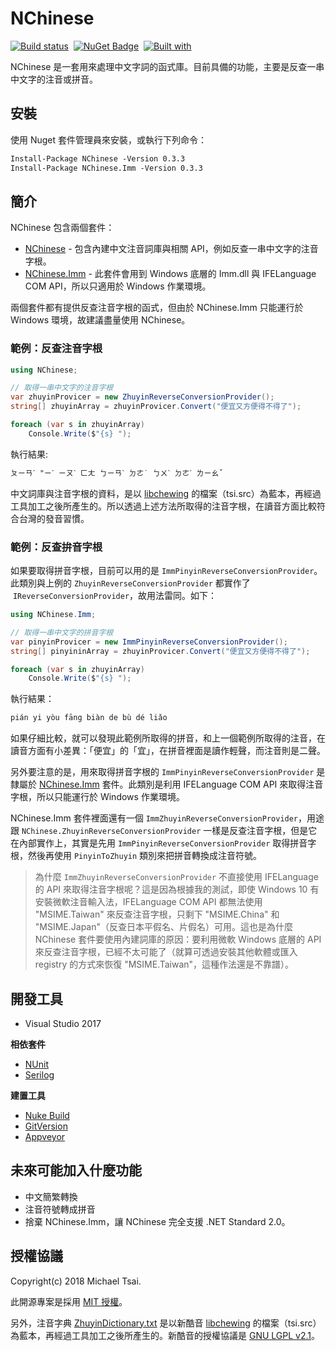 # NChinese

[![Build status](https://ci.appveyor.com/api/projects/status/mtuddcaa62v7kmta/branch/master?svg=true)](https://ci.appveyor.com/project/huanlin/nchinese/branch/master)  [![NuGet Badge](https://buildstats.info/nuget/nchinese)](https://www.nuget.org/packages/NChinese/)   [![Built with](https://img.shields.io/badge/built%20with-nuke--build-blue.svg)](https://nuke.build/)

NChinese 是一套用來處理中文字詞的函式庫。目前具備的功能，主要是反查一串中文字的注音或拼音。

## 安裝

使用 Nuget 套件管理員來安裝，或執行下列命令：

```txt
Install-Package NChinese -Version 0.3.3
Install-Package NChinese.Imm -Version 0.3.3
```

## 簡介

NChinese 包含兩個套件：

* [NChinese](https://www.nuget.org/packages/NChinese/) - 包含內建中文注音詞庫與相關 API，例如反查一串中文字的注音字根。
* [NChinese.Imm](https://www.nuget.org/packages/NChinese.Imm/) - 此套件會用到 Windows 底層的 Imm.dll 與 IFELanguage COM API，所以只適用於 Windows 作業環境。

兩個套件都有提供反查注音字根的函式，但由於 NChinese.Imm 只能運行於 Windows 環境，故建議盡量使用 NChinese。

### 範例：反查注音字根

```cs
using NChinese;

// 取得一串中文字的注音字根
var zhuyinProvicer = new ZhuyinReverseConversionProvider();
string[] zhuyinArray = zhuyinProvicer.Convert("便宜又方便得不得了");

foreach (var s in zhuyinArray)
    Console.Write($"{s} ");  
```

執行結果:

```txt
ㄆㄧㄢˊ "ㄧˊ ㄧㄡˋ ㄈㄤ ㄅㄧㄢˋ ㄉㄜ˙ ㄅㄨˋ ㄉㄜˊ ㄌㄧㄠˇ
```

中文詞庫與注音字根的資料，是以 [libchewing](https://github.com/chewing/libchewing) 的檔案（tsi.src）為藍本，再經過工具加工之後所產生的。所以透過上述方法所取得的注音字根，在讀音方面比較符合台灣的發音習慣。

### 範例：反查拚音字根

如果要取得拼音字根，目前可以用的是 `ImmPinyinReverseConversionProvider`。此類別與上例的 `ZhuyinReverseConversionProvider` 都實作了  `IReverseConversionProvider`，故用法雷同。如下：

```cs
using NChinese.Imm;

// 取得一串中文字的拼音字根
var pinyinProvicer = new ImmPinyinReverseConversionProvider();
string[] pinyininArray = zhuyinProvicer.Convert("便宜又方便得不得了");

foreach (var s in zhuyinArray)
    Console.Write($"{s} "); 
```

執行結果：

```txt
pián yi yòu fāng biàn de bù dé liǎo 
```

如果仔細比較，就可以發現此範例所取得的拼音，和上一個範例所取得的注音，在讀音方面有小差異：「便宜」的「宜」，在拼音裡面是讀作輕聲，而注音則是二聲。

另外要注意的是，用來取得拼音字根的 `ImmPinyinReverseConversionProvider` 是隸屬於 [NChinese.Imm](https://www.nuget.org/packages/NChinese.Imm/) 套件。此類別是利用 IFELanguage COM API 來取得注音字根，所以只能運行於 Windows 作業環境。

NChinese.Imm 套件裡面還有一個 `ImmZhuyinReverseConversionProvider`，用途跟 `NChinese.ZhuyinReverseConversionProvider` 一樣是反查注音字根，但是它在內部實作上，其實是先用 `ImmPinyinReverseConversionProvider` 取得拼音字根，然後再使用 `PinyinToZhuyin` 類別來把拼音轉換成注音符號。

> 為什麼 `ImmZhuyinReverseConversionProvider` 不直接使用 IFELanguage 的 API 來取得注音字根呢？這是因為根據我的測試，即使 Windows 10 有安裝微軟注音輸入法，IFELanguage COM API 都無法使用 "MSIME.Taiwan" 來反查注音字根，只剩下 "MSIME.China" 和 "MSIME.Japan"（反查日本平假名、片假名）可用。這也是為什麼 NChinese 套件要使用內建詞庫的原因：要利用微軟 Windows 底層的 API 來反查注音字根，已經不太可能了（就算可透過安裝其他軟體或匯入 registry 的方式來恢復 "MSIME.Taiwan"，這種作法還是不靠譜）。

## 開發工具

 * Visual Studio 2017

**相依套件**

 * [NUnit](http://nunit.org/) 
 * [Serilog](https://serilog.net/)

**建置工具**
 
 * [Nuke Build](https://nuke.build/)
 * [GitVersion](https://github.com/GitTools/GitVersion)
 * [Appveyor](https://www.appveyor.com/) 

## 未來可能加入什麼功能

* 中文簡繁轉換
* 注音符號轉成拼音
* 捨棄 NChinese.Imm，讓 NChinese 完全支援 .NET Standard 2.0。

## 授權協議

Copyright(c) 2018 Michael Tsai.

此開源專案是採用 [MIT 授權](https://github.com/huanlin/nchinese/blob/master/LICENSE)。

另外，注音字典 [ZhuyinDictionary.txt](https://github.com/huanlin/nchinese/blob/master/src/NChinese/Phonetic/ZhuyinDictionary.txt) 是以新酷音 [libchewing](https://github.com/chewing/libchewing) 的檔案（tsi.src）為藍本，再經過工具加工之後所產生的。新酷音的授權協議是 [GNU LGPL v2.1](https://github.com/chewing/libchewing/blob/master/COPYING)。

